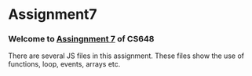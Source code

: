 # Assignment7
### Welcome to [Assingnment 7] of CS648 ###
There are several JS files in this assignment.
These files show the use of functions, loop, events, arrays etc.

[Assingnment 7]: https://github.com/romilshah98/Assignment7.git
 
